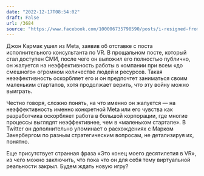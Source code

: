 ```yaml
---
date: "2022-12-17T08:54:02"
draft: False
url: /3684
source: "https://www.facebook.com/100006735798590/posts/i-resigned-from-my-position-as-an-executive-consultant-for-vr-with-meta-my-inter/3467566940144465/"
---
```


Джон Кармак ушел из Meta, заявив об отставке с поста исполнительного консультанта по VR. В прощальном посте, который стал доступен СМИ, после чего он выложил его полностью публично, он жалуется на неэффективность работы в компании при всем «до смешного» огромном количестве людей и ресурсов. Такая неээфективность оскорбляет его и он предпочтет заниматься своим маленьким стартапов, хотя продолжает верить, что эту войну можно выиграть. 

Честно говоря, сложно понять, на что именно он жалуется — на неэффективность именно конкретной Meta или его чувства как разработчика оскорбляет работа в большой корпорации, где многие процессы выглядят неэффективнее, чем в «маленьком стартапе». В Twitter он дополнительно упоминает о расхождениях с Марком Закербергом по разным стратегическим вопросам, не детализируя их, понятно.

Еще присутствует странная фраза «Это конец моего десятилетия в VR», из чего можно заключить, что пока что он для себя тему виртуальной реальности закрыл. Будем ждать новую игру?
